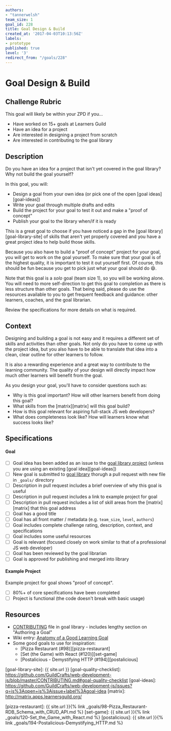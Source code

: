 ```yaml
---
authors:
- "tannerwelsh"
team_size: 1
goal_id: 228
title: Goal Design & Build
created_at: '2017-04-03T10:13:56Z'
labels:
- prototype
published: true
level: '3'
redirect_from: "/goals/228"
---
```


# Goal Design & Build

## Challenge Rubric

This goal will likely be within your ZPD if you...

- Have worked on 15+ goals at Learners Guild
- Have an idea for a project
- Are interested in designing a project from scratch
- Are interested in contributing to the goal library

## Description

Do you have an idea for a project that isn't yet covered in the goal library? Why not build the goal yourself?

In this goal, you will:

- Design a goal from your own idea (or pick one of the open [goal ideas][goal-ideas])
- Write your goal through multiple drafts and edits
- Build the project for your goal to test it out and make a "proof of concept"
- Publish your goal to the library when/if it is ready

This is a great goal to choose if you have noticed a gap in the [goal library][goal-library-site] of skills that aren't yet properly covered and you have a great project idea to help build those skills.

Because you also have to build a "proof of concept" project for your goal, you will get to work on the goal yourself. To make sure that your goal is of the highest quality, it is important to test it out yourself first. Of course, this should be fun because you get to pick just what your goal should do 😄.

Note that this goal is a _solo_ goal (team size 1), so you will be working alone. You will need to more self-direction to get this goal to completion as there is less structure than other goals. That being said, please do use the resources available to you to get frequent feedback and guidance: other learners, coaches, and the goal librarian.

Review the specifications for more details on what is required.

## Context

Designing and building a goal is not easy and it requires a different set of skills and activities than other goals. Not only do you have to come up with the project idea, but you also have to be able to translate that idea into a clean, clear outline for other learners to follow.

It is also a rewarding experience and a great way to contribute to the learning community. The quality of your design will directly impact how much other learners will benefit from the goal.

As you design your goal, you'll have to consider questions such as:

- Why is this goal important? How will other learners benefit from doing this goal?
- What skills from the [matrix][matrix] will this goal build?
- How is this goal relevant for aspiring full-stack JS web developers?
- What does completeness look like? How will learners know what success looks like?

## Specifications

#### Goal
- [ ] Goal idea has been added as an issue to the [goal library project][goal-lib-project] (unless you are using an existing [goal idea][goal-ideas])
- [ ] New goal is submitted to [goal library][goal-library] thorugh a pull request with new file in `_goals/` directory
- [ ] Description in pull request includes a brief overview of why this goal is useful
- [ ] Description in pull request includes a link to example project for goal
- [ ] Description in pull request includes a list of skill areas from the [matrix][matrix] that this goal address
- [ ] Goal has a good title
- [ ] Goal has all front matter / metadata (e.g. `team_size`, `level`, `authors`)
- [ ] Goal includes complete challenge rating, description, context, and specifications
- [ ] Goal includes some useful resources
- [ ] Goal is relevant (focused closely on work similar to that of a professional JS web developer)
- [ ] Goal has been reviewed by the goal librarian
- [ ] Goal is approved for publishing and merged into library

#### Example Project
Example project for goal shows "proof of concept".
- [ ] 80%+ of core specifications have been completed
- [ ] Project is functional (the code doesn't break with basic usage)

## Resources

- [CONTRIBUTING][contributing] file in goal library - includes lengthy section on "Authoring a Goal"
- Wiki entry: [Anatomy of a Good Learning Goal][anatomy-good-goal]
- Some good goals to use for inspiration:
  - [Pizza Restaurant (#98)][pizza-restaurant]
  - [Set (the Game) with React (#120)][set-game]
  - [Postalicious - Demystifying HTTP (#194)][postalicious]

[contributing]: https://github.com/GuildCrafts/web-development-js/blob/master/CONTRIBUTING.md
[anatomy-good-goal]: https://github.com/GuildCrafts/web-development-js/wiki/Anatomy-of-a-Good-Learning-Goal
[goal-lib-project]: https://github.com/GuildCrafts/web-development-js/projects/1
[goal-library]: https://github.com/GuildCrafts/web-development-js
[goal-library-site]: {{ site.url }}
[goal-quality-checklist]: https://github.com/GuildCrafts/web-development-js/blob/master/CONTRIBUTING.md#goal-quality-checklist
[goal-ideas]: https://github.com/GuildCrafts/web-development-js/issues?q=is%3Aopen+is%3Aissue+label%3Agoal-idea
[matrix]: http://matrix.apps.learnersguild.org/

[pizza-restaurant]: {{ site.url }}{% link _goals/98-Pizza_Restaurant-RDB_Schema_with_CRUD_API.md %}
[set-game]: {{ site.url }}{% link _goals/120-Set_the_Game_with_React.md %}
[postalicious]: {{ site.url }}{% link _goals/194-Postalicious-Demystifying_HTTP.md %}
